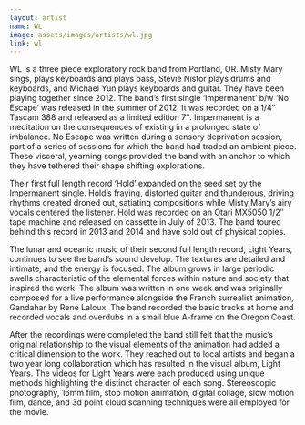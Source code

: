 ```yaml
---
layout: artist
name: WL
image: assets/images/artists/wl.jpg
link: wl
---
```


WL is a three piece exploratory rock band from Portland, OR. Misty Mary sings, plays keyboards and plays bass, Stevie Nistor plays drums and keyboards, and Michael Yun plays keyboards and guitar. They have been playing together since 2012. 
The band’s first single ‘Impermanent’ b/w ‘No Escape‘ was released in the summer of 2012. It was recorded on a 1/4″ Tascam 388 and released as a limited edition 7″. Impermanent is a meditation on the consequences of existing in a prolonged state of imbalance. No Escape was written during a sensory deprivation session, part of a series of sessions for which the band had traded an ambient piece. These visceral, yearning songs provided the band with an anchor to which they have tethered their shape shifting explorations. 

Their first full length record ‘Hold’ expanded on the seed set by the Impermanent single. Hold’s fraying, distorted guitar and thunderous, driving rhythms created droned out, satiating compositions while Misty Mary’s airy vocals centered the listener. Hold was recorded on an Otari MX5050 1/2″ tape machine and released on cassette in July of 2013. The band toured behind this record in 2013 and 2014 and have sold out of physical copies. 

The lunar and oceanic music of their second full length record, Light Years, continues to see the band’s sound develop. The textures are detailed and intimate, and the energy is focused. The album grows in large periodic swells characteristic of the elemental forces within nature and society that inspired the work. The album was written in one week and was originally composed for a live performance alongside the French surrealist animation, Gandahar by Rene Laloux. The band recorded the basic tracks at home and recorded vocals and overdubs in a small blue A-frame on the Oregon Coast. 

After the recordings were completed the band still felt that the music’s original relationship to the visual elements of the animation had added a critical dimension to the work. They reached out to local artists and began a two year long collaboration which has resulted in the visual album, Light Years. The videos for Light Years were each produced using unique methods highlighting the distinct character of each song. Stereoscopic photography, 16mm film, stop motion animation, digital collage, slow motion film, dance, and 3d point cloud scanning techniques were all employed for the movie.